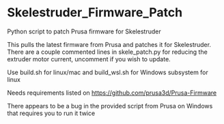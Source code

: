 # Skelestruder_Firmware_Patch
Python script to patch Prusa firmware for Skelestruder

This pulls the latest firmware from Prusa and patches it for Skelestruder.  There are a couple commented lines in skele_patch.py for reducing the extruder motor current, uncomment if you wish to update.

Use build.sh for linux/mac and build_wsl.sh for Windows subsystem for linux

Needs requirements listed on https://github.com/prusa3d/Prusa-Firmware

There appears to be a bug in the provided script from Prusa on Windows that requires you to run it twice
